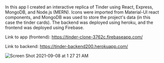 In this app I created an interactive replica of Tinder using React, Express, MongoDB, and Node.js (MERN). Icons were imported from Material-UI react components, and MongoDB was used to store the project's data (in this case the tinder cards). The backend was deployed using heroku, and the frontend was deployed using Firebase.

Link to app (frontend): https://tinder-clone-3762c.firebaseapp.com/

Link to backend: https://tinder-backend200.herokuapp.com/



![Screen Shot 2021-09-08 at 1 27 21 AM](https://user-images.githubusercontent.com/67943741/132451560-12aa7c91-0252-4836-b3d5-7173b584c00b.png)





